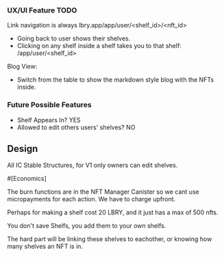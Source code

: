 ### UX/UI Feature TODO

Link navigation is always lbry.app/app/user/<shelf_id>/<nft_id>
  - Going back to user shows their shelves.
  - Clicking on any shelf inside a shelf takes you to that shelf: /app/user/<shelf_id>

Blog View:
  - Switch from the table to show the markdown style blog with the NFTs inside.


### Future Possible Features

- Shelf Appears In? YES
- Allowed to edit others users' shelves? NO

## Design

All IC Stable Structures, for V1 only owners can edit shelves.

#[Economics]

The burn functions are in the NFT Manager Canister so we cant use micropayments for each action. We have to charge upfront.

Perhaps for making a shelf cost 20 LBRY, and it just has a max of 500 nfts.

You don't save Shelfs, you add them to your own shelfs.

The hard part will be linking these shelves to eachother, or knowing how many shelves an NFT is in.
